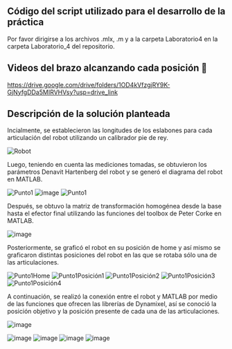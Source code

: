 ## Código del script utilizado para el desarrollo de la práctica

Por favor dirigirse a los archivos .mlx, .m y a la carpeta Laboratorio4 en la carpeta Laboratorio_4 del repositorio.

## Videos del brazo alcanzando cada posición :movie_camera:

https://drive.google.com/drive/folders/1OD4kVfzgjRY9K-GjNyfgDDa5MIRVHVsy?usp=drive_link

## Descripción de la solución planteada

Incialmente, se establecieron las longitudes de los eslabones para cada articulación del robot utilizando un calibrador pie de rey.

![Robot](https://github.com/SaraC27/Laboratorios_Robotica/assets/80609467/ff02a02f-cdce-41af-ba46-bd87983f4690)

Luego, teniendo en cuenta las mediciones tomadas, se obtuvieron los parámetros Denavit Hartenberg del robot y se generó el diagrama del robot en MATLAB.

![Punto1](https://github.com/SaraC27/Laboratorios_Robotica/assets/80609467/eb881da1-0ec9-4f3c-add0-fde869069fad)
![image](https://github.com/SaraC27/Laboratorios_Robotica/assets/80609467/19076585-ed61-4b91-9552-3b1f906ba9d6)
![Punto1](https://github.com/SaraC27/Laboratorios_Robotica/assets/80609467/4837773f-d248-4a06-8df8-331ad75d04e5)

Después, se obtuvo la matriz de transformación homogénea desde la base hasta el efector final utilizando las funciones del toolbox de Peter Corke en MATLAB.

![image](https://github.com/SaraC27/Laboratorios_Robotica/assets/80609467/15c57995-240c-4aa1-b61a-988eaeadeb53)

Posteriormente, se graficó el robot en su posición de home y así mismo se graficaron distintas posiciones del robot en las que se rotaba sólo una de las articulaciones.

![Punto1Home](https://github.com/SaraC27/Laboratorios_Robotica/assets/80609467/8a03520d-61ac-4c30-ad12-1987302d98b8)
![Punto1Posición1](https://github.com/SaraC27/Laboratorios_Robotica/assets/80609467/9f8ce538-c6eb-4c85-a422-1b16b32dea88)
![Punto1Posición2](https://github.com/SaraC27/Laboratorios_Robotica/assets/80609467/5f82e472-2ebd-467b-9176-9d87fe5c273b)
![Punto1Posición3](https://github.com/SaraC27/Laboratorios_Robotica/assets/80609467/7d08f123-9683-447e-8cd1-d08a6fbc7f7c)
![Punto1Posición4](https://github.com/SaraC27/Laboratorios_Robotica/assets/80609467/e8d3c623-6549-41b1-9844-be657765fb8a)

A continuación, se realizó la conexión entre el robot y MATLAB por medio de las funciones que ofrecen las librerías de Dynamixel, así se conoció la posición objetivo y la posición presente de cada una de las articulaciones.

![image](https://github.com/SaraC27/Laboratorios_Robotica/assets/80609467/be5fb2bb-0828-4732-b6d3-5f3052fb2dd0)

![image](https://github.com/SaraC27/Laboratorios_Robotica/assets/80609467/cbaee6fc-0ebf-4d36-9a81-8eab61e46fe3)
![image](https://github.com/SaraC27/Laboratorios_Robotica/assets/80609467/2c4a4b19-743d-4077-acc7-b50382c5e09c)
![image](https://github.com/SaraC27/Laboratorios_Robotica/assets/80609467/5ee2fd37-aed4-4380-af51-97ad966cd270)
![image](https://github.com/SaraC27/Laboratorios_Robotica/assets/80609467/f57b42fb-23aa-4eff-8c8e-a9009b6b9db1)
